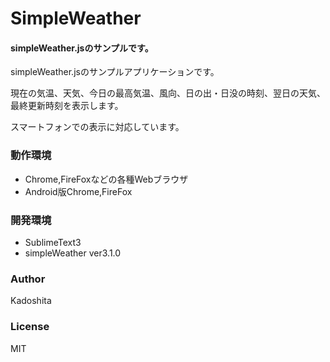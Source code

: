 # SimpleWeather

#### simpleWeather.jsのサンプルです。

simpleWeather.jsのサンプルアプリケーションです。

現在の気温、天気、今日の最高気温、風向、日の出・日没の時刻、翌日の天気、最終更新時刻を表示します。

スマートフォンでの表示に対応しています。

### 動作環境

* Chrome,FireFoxなどの各種Webブラウザ
* Android版Chrome,FireFox

### 開発環境

* SublimeText3
* simpleWeather ver3.1.0

### Author

Kadoshita

### License

MIT
